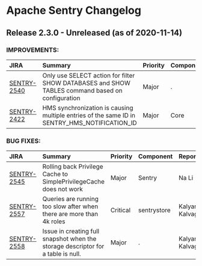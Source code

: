 
<!---
# Licensed to the Apache Software Foundation (ASF) under one
# or more contributor license agreements.  See the NOTICE file
# distributed with this work for additional information
# regarding copyright ownership.  The ASF licenses this file
# to you under the Apache License, Version 2.0 (the
# "License"); you may not use this file except in compliance
# with the License.  You may obtain a copy of the License at
#
#     http://www.apache.org/licenses/LICENSE-2.0
#
# Unless required by applicable law or agreed to in writing, software
# distributed under the License is distributed on an "AS IS" BASIS,
# WITHOUT WARRANTIES OR CONDITIONS OF ANY KIND, either express or implied.
# See the License for the specific language governing permissions and
# limitations under the License.
-->
# Apache Sentry Changelog

## Release 2.3.0 - Unreleased (as of 2020-11-14)



### IMPROVEMENTS:

| JIRA | Summary | Priority | Component | Reporter | Contributor |
|:---- |:---- | :--- |:---- |:---- |:---- |
| [SENTRY-2540](https://issues.apache.org/jira/browse/SENTRY-2540) | Only use SELECT action for filter SHOW DATABASES and SHOW TABLES command based on configuration |  Major | . | Na Li | Na Li |
| [SENTRY-2422](https://issues.apache.org/jira/browse/SENTRY-2422) | HMS synchronization is causing multiple entries of the same ID in SENTRY\_HMS\_NOTIFICATION\_ID |  Major | Core | Brian Towles | Na Li |


### BUG FIXES:

| JIRA | Summary | Priority | Component | Reporter | Contributor |
|:---- |:---- | :--- |:---- |:---- |:---- |
| [SENTRY-2545](https://issues.apache.org/jira/browse/SENTRY-2545) | Rolling back Privilege Cache to SimplePrivilegeCache does not work |  Major | Sentry | Na Li | Na Li |
| [SENTRY-2557](https://issues.apache.org/jira/browse/SENTRY-2557) | Queries are running too slow after when there are more than 4k roles |  Critical | sentrystore | Kalyan Kalvagadda | Kalyan Kalvagadda |
| [SENTRY-2558](https://issues.apache.org/jira/browse/SENTRY-2558) | Issue in creating full snapshot when the storage descriptor for a table is null. |  Major | . | Kalyan Kalvagadda | Kalyan Kalvagadda |


